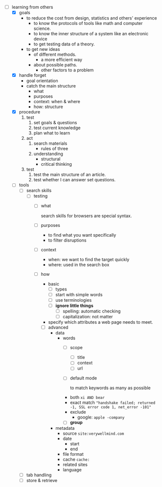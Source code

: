 - [ ] learning from others
	- [x] goals
		- to reduce the cost from design, statistics and others' experience
			- to know the protocols of tools like math and computer science.
			- to know the inner structure of a system like an electronic device
			- to get testing data of a theory.
		- to get new ideas
			- of different methods.
				- a more efficient way
			- about possible paths. 
				- other factors to a problem
	- [x] handle forget
		- goal orientation
		- catch the main structure
			- what
			- purposes
			- context: when & where
			- how: structure
	- [x] procedure
		1. test
			1. set goals & questions
			2. test current knowledge
			3. plan what to learn
		2. act
			1. search materials
				- rules of three
			2. understanding
				- structural
				- critical thinking
		3. test
			1. test the main structure of an article.
			2. test whether I can answer set questions.
	- [ ] tools
		- [ ] search skills
			- [ ] testing
				- [ ] what
					
					search skills for browsers are special syntax.

				- [ ] purposes
					- to find what you want specifically
					- to filter disruptions
				- [ ] context
					- when: we want to find the target quickly
					- where: used in the search box
				- [ ] how
					- basic
						- [ ] types
						- [ ] start with simple words
						- [ ] use terminologies
						- [ ] **ignore little things**
							- [ ] spelling: automatic checking
							- [ ] capitalization: not matter
					- specify which attributes a web page needs to meet.
					- [ ] advanced
						- data
							- words
								- [ ] scope
									- [ ] title
									- [ ] context
									- [ ] url 
								- [ ] default mode
									
									to match keywords as many as possible
									
								- both
									```xi AND bear```
								- exact match
									```"handshake failed; returned -1, SSL error code 1, net_error -101"```
								- exclude
									- google: ```apple -company```
								- [ ] **group**
						- metadata
							- source
								```site:verywellmind.com```
							- date
								- start
								- end
							- file format
							- cache
								```cache:```
							- related sites
							- language
		- [ ] tab handling
		- [ ] store & retrieve
	
<!--stackedit_data:
eyJoaXN0b3J5IjpbLTIwOTk5Nzg1NzddfQ==
-->